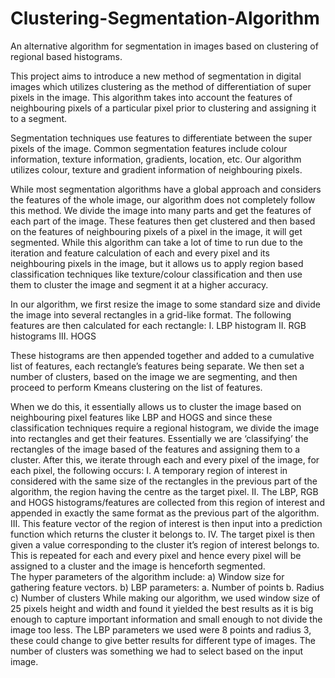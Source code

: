 # Clustering-Segmentation-Algorithm
An alternative algorithm for segmentation in images based on clustering of regional based histograms.

This project aims to introduce a new method of segmentation in digital images which utilizes clustering as the method of differentiation of super pixels in the image. This algorithm takes into account the features of neighbouring pixels of a particular pixel prior to clustering and assigning it to a segment.

Segmentation techniques use features to differentiate between the super pixels of the image. Common segmentation features include colour information, texture information, gradients, location, etc. Our algorithm utilizes colour, texture and gradient information of neighbouring pixels. 



While most segmentation algorithms have a global approach and considers the features of the whole image, our algorithm does not completely follow this method. We divide the image into many parts and get the features of each part of the image. These features then get clustered and then based on the features of neighbouring pixels of a pixel in the image, it will get segmented. 
While this algorithm can take a lot of time to run due to the iteration and feature calculation of each and every pixel and its neighbouring pixels in the image, but it allows us to apply region based classification techniques like texture/colour classification and then use them to cluster the image and segment it at a higher accuracy. 

In our algorithm, we first resize the image to some standard size and divide the image into several rectangles in a grid-like format. The following features are then calculated for each rectangle: 
I. LBP histogram II. RGB histograms III. HOGS 
 
These histograms are then appended together and added to a cumulative list of features, each rectangle’s features being separate. We then set a number of clusters, based on the image we are segmenting, and then proceed to perform Kmeans clustering on the list of features.  

When we do this, it essentially allows us to cluster the image based on neighbouring pixel features like LBP and HOGS and since these classification techniques require a regional histogram, we divide the image into rectangles and get their features. Essentially we are ‘classifying’ the rectangles of the image based of the features and assigning them to a cluster. 
After this, we iterate through each and every pixel of the image, for each pixel, the following occurs: 
I. A temporary region of interest in considered with the same size of the rectangles in the previous part of the algorithm, the region having the centre as the target pixel. II. The LBP, RGB and HOGS histograms/features are collected from this region of interest and appended in exactly the same format as the previous part of the algorithm. III. This feature vector of the region of interest is then input into a prediction function which returns the cluster it belongs to. IV. The target pixel is then given a value corresponding to the cluster it’s region of interest belongs to. 
This is repeated for each and every pixel and hence every pixel will be assigned to a cluster and the image is henceforth segmented.  
The hyper parameters of the algorithm include: 
a) Window size for gathering feature vectors. b) LBP parameters: a. Number of points b. Radius c) Number of clusters 
While making our algorithm, we used window size of 25 pixels height and width and found it yielded the best results as it is big enough to capture important information and small enough to not divide the image too less. The LBP parameters we used were 8 points and radius 3, these could change to give better results for different type of images. The number of clusters was something we had to select based on the input image. 
